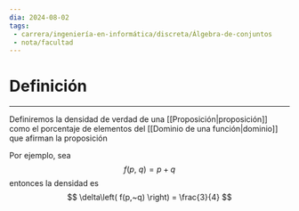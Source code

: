 ```yaml
---
dia: 2024-08-02
tags: 
 - carrera/ingeniería-en-informática/discreta/Álgebra-de-conjuntos
 - nota/facultad
---
```

# Definición
---
Definiremos la densidad de verdad de una [[Proposición|proposición]] como el porcentaje de elementos del [[Dominio de una función|dominio]] que afirman la proposición

Por ejemplo, sea $$ f(p,~q) = p + q $$ entonces la densidad es $$ \delta\left( f(p,~q) \right) = \frac{3}{4} $$
